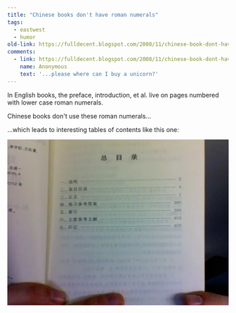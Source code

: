 ```yaml
---
title: "Chinese books don't have roman numerals"
tags:
  - eastwest
  - humor
old-link: https://fulldecent.blogspot.com/2008/11/chinese-book-dont-have-roman-numerals.html
comments:
  - link: https://fulldecent.blogspot.com/2008/11/chinese-book-dont-have-roman-numerals.html?showComment=6196706467620778168#c6196706467620778168
    name: Anonymous
    text: '...please where can I buy a unicorn?'
---
```


In English books, the preface, introduction, et al. live on pages numbered with lower case roman numerals.

Chinese books don't use these roman numerals...

...which leads to interesting tables of contents like this one:

![Chinese book](/assets/images/2008-11-01-chinese-book-dont-have-roman-numerals.webp)

